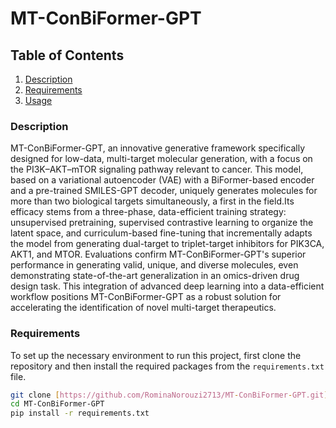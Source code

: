 # MT-ConBiFormer-GPT


## Table of Contents
1. [Description](#description)
2. [Requirements](#requirements)
3. [Usage](#usage)




### Description<a name="description"></a>

 MT-ConBiFormer-GPT, an innovative generative framework specifically designed for low-data, multi-target molecular generation,
 with a focus on the PI3K–AKT–mTOR signaling pathway relevant to cancer. This model, based on a variational autoencoder (VAE)
 with a BiFormer-based encoder and a pre-trained SMILES-GPT decoder, uniquely generates molecules for more than two biological targets simultaneously,
 a first in the field.Its efficacy stems from a three-phase, data-efficient training strategy: unsupervised pretraining, supervised contrastive learning to organize the latent space,
 and curriculum-based fine-tuning that incrementally adapts the model from generating dual-target to triplet-target inhibitors for PIK3CA, AKT1, and MTOR.
 Evaluations confirm MT-ConBiFormer-GPT's superior performance in generating valid, unique, and diverse molecules, even demonstrating state-of-the-art generalization in an omics-driven drug design task. 
 This integration of advanced deep learning into a data-efficient workflow positions MT-ConBiFormer-GPT as a robust solution
 for accelerating the identification of novel multi-target therapeutics.

### Requirements<a name="requirements"></a>

To set up the necessary environment to run this project, first clone the repository and then install the required packages from the `requirements.txt` file.

```bash
git clone [https://github.com/RominaNorouzi2713/MT-ConBiFormer-GPT.git](https://github.com/RominaNorouzi2713/MT-ConBiFormer-GPT.git)
cd MT-ConBiFormer-GPT
pip install -r requirements.txt

